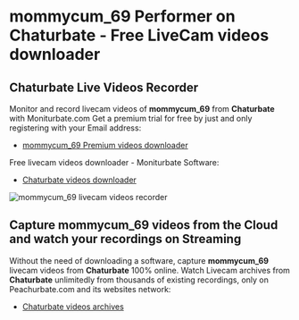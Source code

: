# mommycum_69 Performer on Chaturbate - Free LiveCam videos downloader

## Chaturbate Live Videos Recorder

Monitor and record livecam videos of **mommycum_69** from **Chaturbate** with Moniturbate.com
Get a premium trial for free by just and only registering with your Email address:
* [mommycum_69 Premium videos downloader](https://moniturbate.com/request-demo-licence-key.html)

Free livecam videos downloader - Moniturbate Software:
* [Chaturbate videos downloader](https://moniturbate.com/moniturbate-download-software.html)

![mommycum_69 livecam videos recorder](https://peachurnet.com/templates/moniturbate-software.png)


## Capture mommycum_69 videos from the Cloud and watch your recordings on Streaming

Without the need of downloading a software, capture **mommycum_69** livecam videos from **Chaturbate** 100% online.
Watch Livecam archives from **Chaturbate** unlimitedly from thousands of existing recordings, only on Peachurbate.com and its websites network:
* [Chaturbate videos archives](https://peachurnet.com/)